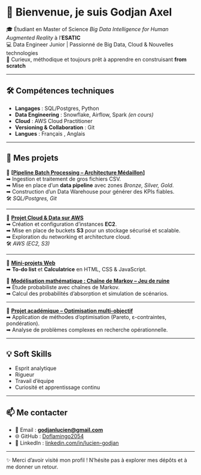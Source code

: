 # 👋 Bienvenue, je suis Godjan Axel

🎓 Étudiant en Master of Science *Big Data Intelligence for Human Augmented Reality* à l’**ESATIC**  
💻 Data Engineer Junior | Passionné de Big Data, Cloud & Nouvelles technologies  
🚀 Curieux, méthodique et toujours prêt à apprendre en construisant **from scratch**  

---

## 🛠️ Compétences techniques

- **Langages** : SQL/Postgres, Python  
- **Data Engineering** : Snowflake, Airflow, Spark *(en cours)*  
- **Cloud** : AWS Cloud Practitioner
- **Versioning & Collaboration** : Git  
- **Langues** : Français , Anglais  

---

## 📂 Mes projets

🔹 **[[Pipeline Batch Processing – Architecture Médaillon](https://github.com/Doflamingo2054/axel-dwh-project)]**  
➡ Ingestion et traitement de gros fichiers CSV.  
➡ Mise en place d’un **data pipeline** avec zones *Bronze, Silver, Gold*.  
➡ Construction d’un Data Warehouse pour générer des KPIs fiables.  
🛠️ *SQL/Postgres, Git*

---

🔹 **[Projet Cloud & Data sur AWS](#)**  
➡ Création et configuration d’instances **EC2**.  
➡ Mise en place de buckets **S3** pour un stockage sécurisé et scalable.  
➡ Exploration du networking et architecture cloud.  
🛠️ *AWS (EC2, S3)*

---

🔹 **[Mini-projets Web](#)**  
➡ **To-do list** et **Calculatrice** en HTML, CSS & JavaScript.  


🔹 **[Modélisation mathématique : Chaîne de Markov – Jeu de ruine](#)**  
➡ Étude probabiliste avec chaînes de Markov.  
➡ Calcul des probabilités d’absorption et simulation de scénarios.  

---

🔹 **[Projet académique – Optimisation multi-objectif](#)**  
➡ Application de méthodes d’optimisation (Pareto, ε-contraintes, pondération).  
➡ Analyse de problèmes complexes en recherche opérationnelle.  

---

## 💡 Soft Skills
- Esprit analytique  
- Rigueur  
- Travail d’équipe  
- Curiosité et apprentissage continu  

---

## 📫 Me contacter
- 📧 Email : **godjanlucien@gmail.com**  
- 🌐 GitHub : [Doflamingo2054](https://github.com/Doflamingo2054/)
- 💼 LinkedIn : [linkedin.com/in/lucien-godjan](https://www.linkedin.com/in/lucien-godjan-365728243/) 

---

✨ Merci d’avoir visité mon profil ! N’hésite pas à explorer mes dépôts et à me donner un retour.

